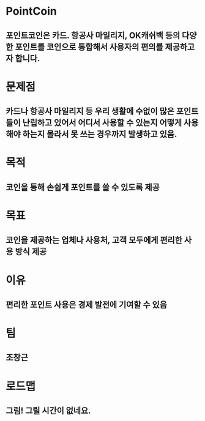# PointCoin
## 포인트코인은 카드. 항공사 마일리지, OK캐쉬백 등의 다양한 포인트를 코인으로 통합해서 사용자의 편의를 제공하고자 합니다.
# 문제점
## 카드나 항공사 마일리지 등 우리 생활에 수없이 많은 포인트들이 난립하고 있어서 어디서 사용할 수 있는지 어떻게 사용해야 하는지 몰라서 못 쓰는 경우까지 발생하고 있음.
# 목적
## 코인을 통해 손쉽게 포인트를 쓸 수 있도록 제공
# 목표
## 코인을 제공하는 업체나 사용처, 고객 모두에게 편리한 사용 방식 제공
# 이유
## 편리한 포인트 사용은 경제 발전에 기여할 수 있음
# 팀
## 조창근
# 로드맵
## 그림! 그릴 시간이 없네요. 
